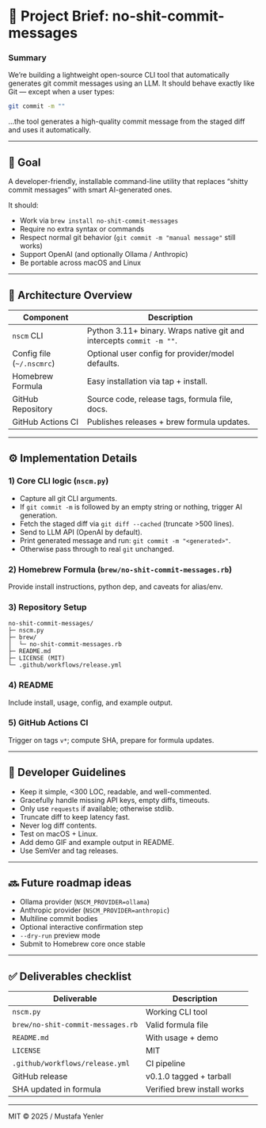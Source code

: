 # 🧠 Project Brief: no-shit-commit-messages

### Summary

We’re building a lightweight open-source CLI tool that automatically generates git commit messages using an LLM. It should behave exactly like Git — except when a user types:

```bash
git commit -m ""
```

…the tool generates a high-quality commit message from the staged diff and uses it automatically.

---

## 🎯 Goal

A developer-friendly, installable command-line utility that replaces “shitty commit messages” with smart AI-generated ones.

It should:

- Work via `brew install no-shit-commit-messages`
- Require no extra syntax or commands
- Respect normal git behavior (`git commit -m "manual message"` still works)
- Support OpenAI (and optionally Ollama / Anthropic)
- Be portable across macOS and Linux

---

## 🧱 Architecture Overview

| Component | Description |
| --- | --- |
| `nscm` CLI | Python 3.11+ binary. Wraps native git and intercepts `commit -m ""`. |
| Config file (`~/.nscmrc`) | Optional user config for provider/model defaults. |
| Homebrew Formula | Easy installation via tap + install. |
| GitHub Repository | Source code, release tags, formula file, docs. |
| GitHub Actions CI | Publishes releases + brew formula updates. |

---

## ⚙️ Implementation Details

### 1) Core CLI logic (`nscm.py`)

- Capture all git CLI arguments.
- If `git commit -m` is followed by an empty string or nothing, trigger AI generation.
- Fetch the staged diff via `git diff --cached` (truncate >500 lines).
- Send to LLM API (OpenAI by default).
- Print generated message and run: `git commit -m "<generated>"`.
- Otherwise pass through to real `git` unchanged.

### 2) Homebrew Formula (`brew/no-shit-commit-messages.rb`)

Provide install instructions, python dep, and caveats for alias/env.

### 3) Repository Setup

```
no-shit-commit-messages/
├─ nscm.py
├─ brew/
│  └─ no-shit-commit-messages.rb
├─ README.md
├─ LICENSE (MIT)
└─ .github/workflows/release.yml
```

### 4) README

Include install, usage, config, and example output.

### 5) GitHub Actions CI

Trigger on tags `v*`; compute SHA, prepare for formula updates.

---

## 🧭 Developer Guidelines

- Keep it simple, <300 LOC, readable, and well-commented.
- Gracefully handle missing API keys, empty diffs, timeouts.
- Only use `requests` if available; otherwise stdlib.
- Truncate diff to keep latency fast.
- Never log diff contents.
- Test on macOS + Linux.
- Add demo GIF and example output in README.
- Use SemVer and tag releases.

---

## 🔜 Future roadmap ideas

- Ollama provider (`NSCM_PROVIDER=ollama`)
- Anthropic provider (`NSCM_PROVIDER=anthropic`)
- Multiline commit bodies
- Optional interactive confirmation step
- `--dry-run` preview mode
- Submit to Homebrew core once stable

---

## ✅ Deliverables checklist

| Deliverable | Description |
| --- | --- |
| `nscm.py` | Working CLI tool |
| `brew/no-shit-commit-messages.rb` | Valid formula file |
| `README.md` | With usage + demo |
| `LICENSE` | MIT |
| `.github/workflows/release.yml` | CI pipeline |
| GitHub release | v0.1.0 tagged + tarball |
| SHA updated in formula | Verified brew install works |

---

MIT © 2025 / Mustafa Yenler


